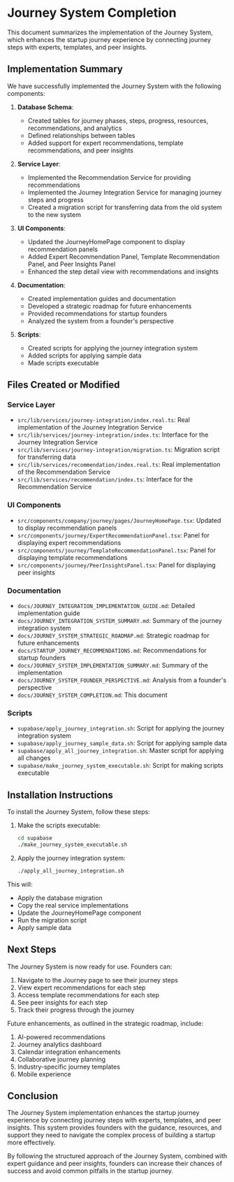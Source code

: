 # Journey System Completion

This document summarizes the implementation of the Journey System, which enhances the startup journey experience by connecting journey steps with experts, templates, and peer insights.

## Implementation Summary

We have successfully implemented the Journey System with the following components:

1. **Database Schema**:
   - Created tables for journey phases, steps, progress, resources, recommendations, and analytics
   - Defined relationships between tables
   - Added support for expert recommendations, template recommendations, and peer insights

2. **Service Layer**:
   - Implemented the Recommendation Service for providing recommendations
   - Implemented the Journey Integration Service for managing journey steps and progress
   - Created a migration script for transferring data from the old system to the new system

3. **UI Components**:
   - Updated the JourneyHomePage component to display recommendation panels
   - Added Expert Recommendation Panel, Template Recommendation Panel, and Peer Insights Panel
   - Enhanced the step detail view with recommendations and insights

4. **Documentation**:
   - Created implementation guides and documentation
   - Developed a strategic roadmap for future enhancements
   - Provided recommendations for startup founders
   - Analyzed the system from a founder's perspective

5. **Scripts**:
   - Created scripts for applying the journey integration system
   - Added scripts for applying sample data
   - Made scripts executable

## Files Created or Modified

### Service Layer
- `src/lib/services/journey-integration/index.real.ts`: Real implementation of the Journey Integration Service
- `src/lib/services/journey-integration/index.ts`: Interface for the Journey Integration Service
- `src/lib/services/journey-integration/migration.ts`: Migration script for transferring data
- `src/lib/services/recommendation/index.real.ts`: Real implementation of the Recommendation Service
- `src/lib/services/recommendation/index.ts`: Interface for the Recommendation Service

### UI Components
- `src/components/company/journey/pages/JourneyHomePage.tsx`: Updated to display recommendation panels
- `src/components/journey/ExpertRecommendationPanel.tsx`: Panel for displaying expert recommendations
- `src/components/journey/TemplateRecommendationPanel.tsx`: Panel for displaying template recommendations
- `src/components/journey/PeerInsightsPanel.tsx`: Panel for displaying peer insights

### Documentation
- `docs/JOURNEY_INTEGRATION_IMPLEMENTATION_GUIDE.md`: Detailed implementation guide
- `docs/JOURNEY_INTEGRATION_SYSTEM_SUMMARY.md`: Summary of the journey integration system
- `docs/JOURNEY_SYSTEM_STRATEGIC_ROADMAP.md`: Strategic roadmap for future enhancements
- `docs/STARTUP_JOURNEY_RECOMMENDATIONS.md`: Recommendations for startup founders
- `docs/JOURNEY_SYSTEM_IMPLEMENTATION_SUMMARY.md`: Summary of the implementation
- `docs/JOURNEY_SYSTEM_FOUNDER_PERSPECTIVE.md`: Analysis from a founder's perspective
- `docs/JOURNEY_SYSTEM_COMPLETION.md`: This document

### Scripts
- `supabase/apply_journey_integration.sh`: Script for applying the journey integration system
- `supabase/apply_journey_sample_data.sh`: Script for applying sample data
- `supabase/apply_all_journey_integration.sh`: Master script for applying all changes
- `supabase/make_journey_system_executable.sh`: Script for making scripts executable

## Installation Instructions

To install the Journey System, follow these steps:

1. Make the scripts executable:
   ```bash
   cd supabase
   ./make_journey_system_executable.sh
   ```

2. Apply the journey integration system:
   ```bash
   ./apply_all_journey_integration.sh
   ```

This will:
- Apply the database migration
- Copy the real service implementations
- Update the JourneyHomePage component
- Run the migration script
- Apply sample data

## Next Steps

The Journey System is now ready for use. Founders can:

1. Navigate to the Journey page to see their journey steps
2. View expert recommendations for each step
3. Access template recommendations for each step
4. See peer insights for each step
5. Track their progress through the journey

Future enhancements, as outlined in the strategic roadmap, include:

1. AI-powered recommendations
2. Journey analytics dashboard
3. Calendar integration enhancements
4. Collaborative journey planning
5. Industry-specific journey templates
6. Mobile experience

## Conclusion

The Journey System implementation enhances the startup journey experience by connecting journey steps with experts, templates, and peer insights. This system provides founders with the guidance, resources, and support they need to navigate the complex process of building a startup more effectively.

By following the structured approach of the Journey System, combined with expert guidance and peer insights, founders can increase their chances of success and avoid common pitfalls in the startup journey.
